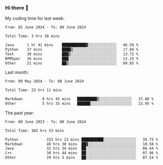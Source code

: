 ### Hi there 👋

My coding time for last week:

<!--START_SECTION:week-->

```txt
From: 02 June 2024 - To: 09 June 2024

Total Time: 3 hrs 38 mins

Java      1 hr 41 mins    ███████████▓░░░░░░░░░░░░░   46.58 %
Python    37 mins         ████▒░░░░░░░░░░░░░░░░░░░░   17.04 %
Text      30 mins         ███▒░░░░░░░░░░░░░░░░░░░░░   13.72 %
RPMSpec   26 mins         ███░░░░░░░░░░░░░░░░░░░░░░   12.15 %
Other     21 mins         ██▒░░░░░░░░░░░░░░░░░░░░░░   09.85 %
```

<!--END_SECTION:week-->

Last month:

<!--START_SECTION:month-->

```txt
From: 09 May 2024 - To: 08 June 2024

Total Time: 23 hrs 11 mins

Markdown         8 hrs 45 mins   █████████▒░░░░░░░░░░░░░░░   37.80 %
Other            5 hrs 33 mins   ██████░░░░░░░░░░░░░░░░░░░   23.95 %
```

<!--END_SECTION:month-->

The past year:

<!--START_SECTION:year-->

```txt
From: 09 June 2023 - To: 08 June 2024

Total Time: 385 hrs 53 mins

Python             153 hrs 23 mins ██████████░░░░░░░░░░░░░░░   39.75 %
Markdown           40 hrs 30 mins  ██▓░░░░░░░░░░░░░░░░░░░░░░   10.50 %
Java               32 hrs 34 mins  ██░░░░░░░░░░░░░░░░░░░░░░░   08.44 %
C++                30 hrs 44 mins  ██░░░░░░░░░░░░░░░░░░░░░░░   07.96 %
Other              29 hrs 5 mins   ██░░░░░░░░░░░░░░░░░░░░░░░   07.54 %
```

<!--END_SECTION:year-->
